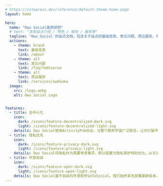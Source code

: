 ```yaml
---
# https://vitepress.dev/reference/default-theme-home-page
layout: home

hero:
  name: "Owu Social食用说明"
  # text: "含有站点介绍 / 特色 / 规则 / 服务等"
  tagline: "Owu Social 的站点文档，包含关于站点的基础信息、常见问题、周边服务、开发文档等内容。"
  actions:
    - theme: brand
      text: 基础信息
      link: /about
    - theme: alt
      text: 常见问题
      link: /faq/fediverse
    - theme: alt
      text: 周边服务
      link: /services/owkkoma
  image:
    src: /logo.webp
    alt: Owu Social Logo


features:
  - title: 去中心化
    icon:
      dark: /icons/feature-decentralized-dark.svg
      light: /icons/feature-decentralized-light.svg
    details: Owu Social使用ActivityPub协议，与整个联邦宇宙广泛联合。让你打破平台壁垒，重新掌控自己的社交边界与节奏。
  - title: 隐私优先
    icon:
      dark: /icons/feature-privacy-dark.svg
      light: /icons/feature-privacy-light.svg
    details: Owu Social将隐私作为首要考虑事项，默认配置为隐私保护特别优化。从可见范围到互动规则，多种隐私设置均可灵活控制，每一样情感都能以合适的方式涌流。
  - title: 开放自由
    icon:
      dark: /icons/feature-open-dark.svg
      light: /icons/feature-open-light.svg
    details: Owu Social基于自由的开源软件GoToSocial。我们始终率先部署最新版本，积极反馈与贡献代码。你的每次使用，都在推动社区向前。
---
```

